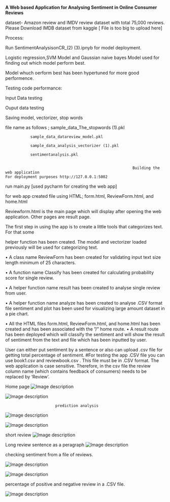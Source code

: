 **A Web based Application for Analysing Sentiment in Online Consumer Reviews**

dataset-  Amazon review and IMDV review dataset with total 75,000 reviews. 
Please Download IMDB dataset from kaggle                [ File is too big to upload here]

Process:

Run SentimentAnalysisonCR_(2) (3).ipnyb for model deployment.

Logistic regression,SVM Model and Gaussian naive bayes Model used for finding out which model perform best.

Model whuch oerform best has been hypertuned for more good performence.



Testing code performance:

Input Data testing

Ouput data testing

Saving model, vectorizer, stop words

file name as follows ;
               sample_data_The_stopwords (1).pkl
              
               sample_data_datareview_model.pkl
               
               sample_data_analysis_vectorizer (1).pkl
               
               sentimentanalysis.pkl


                                                            Building the web application
    For deployment purposes http://127.0.0.1:5002                                                      
  
  run main.py [used pycharm for creating the web app]
  
  for web app created file using HTML; form.html, ReviewForm.html, and home.html
  
  Reviewform.html is the main page which will display after opening the web application. Other pages are result page.
  
  The first step in using the app is to create a little tools that categorizes text. For that some

   helper function has been created. The model and vectorizer loaded previously will be used for categorizing text.

• A class name ReviewForm has been created for validating input text size length minimum of 25 characters.


• A function name Classify has been created for calculating probability score for single review.

• A helper function name result has been created to analyse single review from user.

• A helper function name analyze has been created to analyse .CSV format file sentiment and plot has been used for visualizing large amount dataset in a pie chart.

• All the HTML files form.html, ReviewForm.html, and home.html has been created and has been associated with the ”/” home route.
• A result route has been deployed which will classify the sentiment and will show the result
of sentiment from the text and file which has been inputted by user.

User can either put sentiment by a sentence or also can upload .csv file for getting total percentage of sentiment.
#For testing the app   .CSV file you can use book1.csv and reviewbook.csv . This file  must be in .CSV format. The web application is case sensitive. Therefore, in the csv file the review column name (which contains feedback of consumers) needs to be replaced by ‘Review’.

Home page
![Image description](https://github.com/puspitachy/image/blob/main/Screenshot%202025-04-10%20153022.png)

  



![Image description](https://github.com/puspitachy/image/blob/main/Screenshot%202025-04-10%20153041.png)

                          prediction analysis
![Image description](https://github.com/puspitachy/image/blob/main/Screenshot%202025-04-10%20165324.png)


![Image description](https://github.com/puspitachy/image/blob/main/Screenshot%202023-04-03%20171526.png)


short review 
![Image description](https://github.com/puspitachy/image/blob/main/Screenshot%202023-04-03%20172203.png)

Long review sentence as a peragraph 
![Image description](https://github.com/puspitachy/image/blob/main/Screenshot%202023-04-03%20172049.png)

checking sentiment from a file of reviews.


![Image description](https://github.com/puspitachy/image/blob/main/Screenshot%202023-04-03%20171646.png)

![Image description](https://github.com/puspitachy/image/blob/main/Screenshot%202023-04-03%20171719.png)

percentage of positive and negative review in a .CSV file.

![Image description](https://github.com/puspitachy/image/blob/main/Screenshot%202025-04-10%20165343.png)
